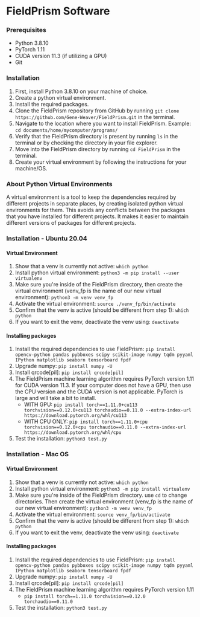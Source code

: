 # FieldPrism Software

### Prerequisites
- Python 3.8.10
- PyTorch 1.11 
- CUDA version 11.3 (if utilizing a GPU)
- Git

### Installation
1. First, install Python 3.8.10 on your machine of choice.
2. Create a python virtual environment.
3. Install the required packages.
4. Clone the FieldPrism repository from GitHub by running `git clone https://github.com/Gene-Weaver/FieldPrism.git` in the terminal.
5. Navigate to the location where you want to install FieldPrism. Example: `cd documents/home/mycomputer/programs/`
6. Verify that the FieldPrism directory is present by running `ls` in the terminal or by checking the directory in your file explorer.
7. Move into the FieldPrism directory by running `cd FieldPrism` in the terminal.
8. Create your virtual environment by following the instructions for your machine/OS.

### About Python Virtual Environments
A virtual environment is a tool to keep the dependencies required by different projects in separate places, by creating isolated python virtual environments for them. This avoids any conflicts between the packages that you have installed for different projects. It makes it easier to maintain different versions of packages for different projects.

### Installation - Ubuntu 20.04

#### Virtual Environment

1. Show that a venv is currently not active: `which python`
2. Install python virtual environment: `python3 -m pip install --user virtualenv`
3. Make sure you're inside of the FieldPrism directory, then create the virtual environment (venv_fp is the name of our new virtual environment): `python3 -m venv venv_fp`
4. Activate the virtual environment: `source ./venv_fp/bin/activate`
5. Confirm that the venv is active (should be different from step 1): `which python`
6. If you want to exit the venv, deactivate the venv using: `deactivate`

#### Installing packages

1. Install the required dependencies to use FieldPrism: `pip install opencv-python pandas pybboxes scipy scikit-image numpy tqdm pyyaml IPython matplotlib seaborn tensorboard fpdf`
2. Upgrade numpy: `pip install numpy -U`
3. Install qrcode[pil]: `pip install qrcode[pil]`
4. The FieldPrism machine learning algorithm requires PyTorch version 1.11 for CUDA version 11.3. If your computer does not have a GPU, then use the CPU version and the CUDA version is not applicable. PyTorch is large and will take a bit to install.
    - WITH GPU: `pip install torch==1.11.0+cu113 torchvision==0.12.0+cu113 torchaudio==0.11.0 --extra-index-url https://download.pytorch.org/whl/cu113`
    - WITH CPU ONLY: `pip install torch==1.11.0+cpu torchvision==0.12.0+cpu torchaudio==0.11.0 --extra-index-url https://download.pytorch.org/whl/cpu`
5. Test the installation: `python3 test.py`

### Installation - Mac OS

#### Virtual Environment

1. Show that a venv is currently not active: `which python`
2. Install python virtual environment: `python3 -m pip install virtualenv`
3. Make sure you're inside of the FieldPrism directory. use `cd` to change directories. Then create the virtual environment (venv_fp is the name of our new virtual environment): `python3 -m venv venv_fp`
4. Activate the virtual environment: `source venv_fp/bin/activate`
5. Confirm that the venv is active (should be different from step 1): `which python`
6. If you want to exit the venv, deactivate the venv using: `deactivate`

#### Installing packages

1. Install the required dependencies to use FieldPrism: `pip install opencv-python pandas pybboxes scipy scikit-image numpy tqdm pyyaml IPython matplotlib seaborn tensorboard fpdf`
2. Upgrade numpy: `pip install numpy -U`
3. Install qrcode[pil]: `pip install qrcode[pil]`
4. The FieldPrism machine learning algorithm requires PyTorch version 1.11 
    - `pip install torch==1.11.0 torchvision==0.12.0 torchaudio==0.11.0`
5. Test the installation: `python3 test.py`


